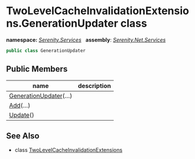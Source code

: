# TwoLevelCacheInvalidationExtensions.GenerationUpdater class
**namespace:** *[Serenity.Services](../README.md#serenity.services-namespace)*   **assembly**: *[Serenity.Net.Services](../README.md)*

```csharp
public class GenerationUpdater
```

## Public Members

| name | description |
| --- | --- |
| [GenerationUpdater](TwoLevelCacheInvalidationExtensions.GenerationUpdater/GenerationUpdater.md)(…) |  |
| [Add](TwoLevelCacheInvalidationExtensions.GenerationUpdater/Add.md)(…) |  |
| [Update](TwoLevelCacheInvalidationExtensions.GenerationUpdater/Update.md)() |  |

## See Also

* class [TwoLevelCacheInvalidationExtensions](TwoLevelCacheInvalidationExtensions.md)
